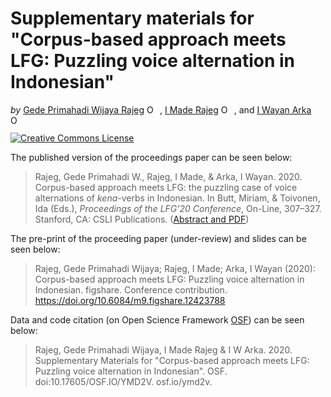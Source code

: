 # Supplementary materials for "Corpus-based approach meets LFG: Puzzling voice alternation in Indonesian"

<!-- badges: start -->
<!-- badges: end -->

*by* [Gede Primahadi Wijaya Rajeg](https://figshare.com/authors/Gede_Primahadi_Wijaya_Rajeg/1234749) <a itemprop="sameAs" content="https://orcid.org/0000-0002-2047-8621" href="https://orcid.org/0000-0002-2047-8621" target="orcid.widget" rel="noopener noreferrer" style="vertical-align:top;"><img src="https://orcid.org/sites/default/files/images/orcid_16x16.png" style="width:1em;margin-right:.5em;" alt="ORCID iD icon"></a>, [I Made Rajeg](https://figshare.com/authors/I_Made_Rajeg/4052377) <a itemprop="sameAs" content="https://orcid.org/0000-0001-8989-0203" href="https://orcid.org/0000-0001-8989-0203" target="orcid.widget" rel="noopener noreferrer" style="vertical-align:top;"><img src="https://orcid.org/sites/default/files/images/orcid_16x16.png" style="width:1em;margin-right:.5em;" alt="ORCID iD icon"></a>, and [I Wayan Arka](https://researchers.anu.edu.au/researchers/arka-iww) <a itemprop="sameAs" content="https://orcid.org/0000-0002-2819-6186" href="https://orcid.org/0000-0002-2819-6186" target="orcid.widget" rel="noopener noreferrer" style="vertical-align:top;"><img src="https://orcid.org/sites/default/files/images/orcid_16x16.png" style="width:1em;margin-right:.5em;" alt="ORCID iD icon"></a>

<a rel="license" href="http://creativecommons.org/licenses/by-nc-sa/4.0/"><img alt="Creative Commons License" style="border-width:0" src="https://i.creativecommons.org/l/by-nc-sa/4.0/88x31.png" /></a>

The published version of the proceedings paper can be seen below:

> Rajeg, Gede Primahadi W., Rajeg, I Made, & Arka, I Wayan. 2020. Corpus-based approach meets LFG: the puzzling case of voice alternations of *kena*-verbs in Indonesian. In Butt, Miriam, & Toivonen, Ida (Eds.), *Proceedings of the LFG’20 Conference*, On-Line, 307–327. Stanford, CA: CSLI Publications. ([Abstract and PDF](http://web.stanford.edu/group/cslipublications/cslipublications/LFG/LFG-2020/abstr-rra.shtml))

The pre-print of the proceeding paper (under-review) and slides can be seen below:

> Rajeg, Gede Primahadi Wijaya; Rajeg, I Made; Arka, I Wayan (2020): Corpus-based approach meets LFG: Puzzling voice alternation in Indonesian. figshare. Conference contribution. https://doi.org/10.6084/m9.figshare.12423788

Data and code citation (on Open Science Framework [OSF](https://osf.io/ymd2v/)) can be seen below:

> Rajeg, Gede Primahadi Wijaya, I Made Rajeg & I W Arka. 2020. Supplementary Materials for "Corpus-based approach meets LFG: Puzzling voice alternation in Indonesian". OSF. doi:10.17605/OSF.IO/YMD2V. osf.io/ymd2v.

